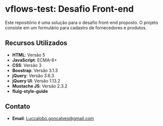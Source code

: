 # vflows-test: Desafio Front-end

Este repositório é uma solução para o desafio front-end proposto. O projeto consiste em um formulário para cadastro de fornecedores e produtos.

## Recursos Utilizados

- **HTML**: Versão 5
- **JavaScript**: ECMA-6+
- **CSS**: Versão 3
- **Boostrap**: Versão 3.1.3
- **jQuery**: Versão 3.6.3
- **jQuery UI**: Versão 1.13.2
- **Mustache JS**: Versão 2.3.2
- **fluig-style-guide**

## Contato

- **Email**: Luccalobo.goncalves@gmail.com
